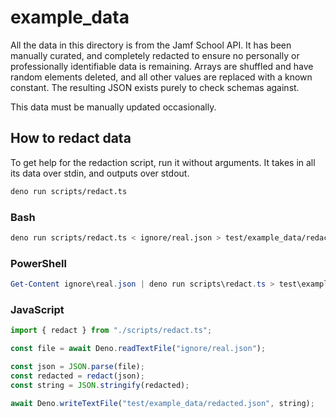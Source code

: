 # example_data

All the data in this directory is from the Jamf School API. It has been manually
curated, and completely redacted to ensure no personally or professionally identifiable
data is remaining. Arrays are shuffled and have random elements deleted, and all other
values are replaced with a known constant. The resulting JSON exists purely to check
schemas against.

This data must be manually updated occasionally.

## How to redact data

To get help for the redaction script, run it without arguments. It takes in all its data
over stdin, and outputs over stdout.

```bash
deno run scripts/redact.ts
```

### Bash

```bash
deno run scripts/redact.ts < ignore/real.json > test/example_data/redacted.json
```

### PowerShell

```powershell
Get-Content ignore\real.json | deno run scripts\redact.ts > test\example_data\redacted.json
```

### JavaScript

```javascript
import { redact } from "./scripts/redact.ts";

const file = await Deno.readTextFile("ignore/real.json");

const json = JSON.parse(file);
const redacted = redact(json);
const string = JSON.stringify(redacted);

await Deno.writeTextFile("test/example_data/redacted.json", string);
```
